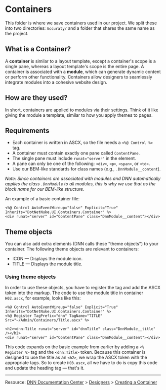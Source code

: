 # Containers

This folder is where we save containers used in our project. We split these into two directories: `Accuraty/` and a folder that shares the same name as the project.

## What is a Container?

A **container** is similar to a layout template, except a container's scope is a single pane, whereas a layout template's scope is the entire page. A container is associated with a **module**, which can generate dynamic content or perform other functionality. Containers allow designers to seamlessly integrate modules into a cohesive website design.

## How are they used?

In short, containers are applied to modules via their settings. Think of it like giving the module a template, similar to how you apply themes to pages.

## Requirements

- Each container is written in ASCX, so the file needs a `<%@ Control %>` tag.
- A container must contain exactly one pane called `ContentPane`.
- The single pane must include `runat="server"` in the element.
- A pane can only be one of the following: `<div>`, `<p>`, `<span>`, or `<td>`.
- Use our BEM-like standards for class names (e.g., `.DnnModule__content`).

_Note: Since containers are associated with modules and DNN automatically applies the class `.DnnModule` to all modules, this is why we use that as the block name for our BEM-like structure._

An example of a basic container file:

```
<%@ Control AutoEventWireup="false" Explicit="True" Inherits="DotNetNuke.UI.Containers.Container" %>
<div runat="server" id="ContentPane" class="DnnModule__content"></div>
```

## Theme objects

You can also add extra elements (DNN calls these "theme objects") to your container. The following theme objects are relevant to containers:

- ICON — Displays the module icon.
- TITLE — Displays the module title.

### Using theme objects

In order to use these objects, you have to register the tag and add the ASCX token into the markup. The code to use the module title in container `H02.ascx`, for example, looks like this:

```
<%@ Control AutoEventWireup="false" Explicit="True" Inherits="DotNetNuke.UI.Containers.Container" %>
<%@ Register TagPrefix="dnn" TagName="TITLE" Src="~/Admin/Containers/Title.ascx" %>

<h2><dnn:Title runat="server" id="dnnTitle" class="DnnModule__title" /></h2>
<div runat="server" id="ContentPane" class="DnnModule__content"></div>
```

This code expands on the basic example from earlier by adding a `<% Register %>` tag and the `<dnn:Title>` token. Because this container is designed to use the title as an `<h2>`, we wrap the ASCX token with the appropriate tags. So to create `H03.ascx`, all we have to do is copy this code and update the heading tag — that's it.

---

Resource: [DNN Documentation Center](http://www.dnnsoftware.com/docs/) > [Designers](http://www.dnnsoftware.com/docs/designers/index.html) > [Creating a Container](http://www.dnnsoftware.com/docs/designers/creating-themes/create-container.html)
